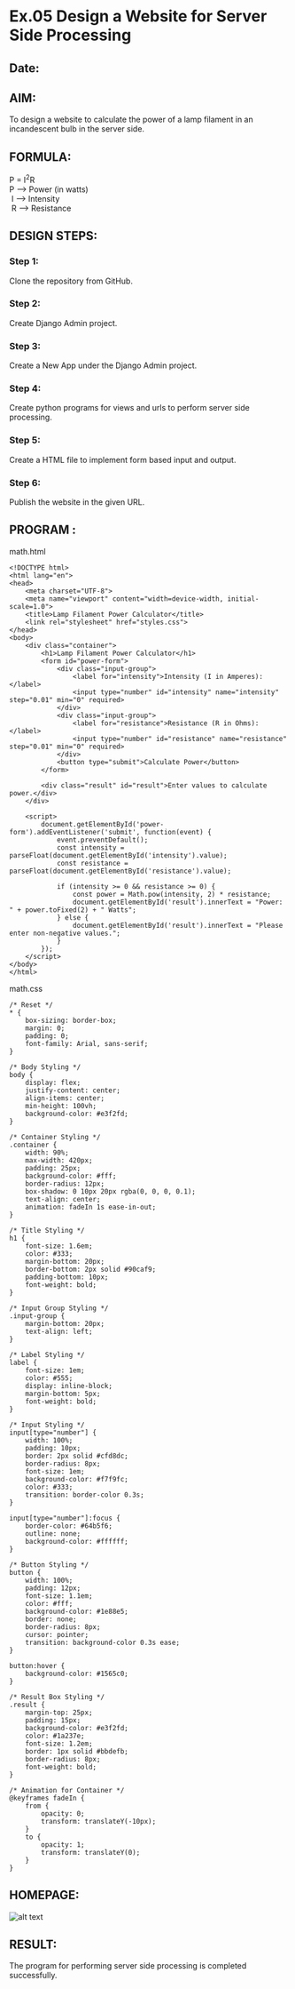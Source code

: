 # Ex.05 Design a Website for Server Side Processing
## Date:

## AIM:
 To design a website to calculate the power of a lamp filament in an incandescent bulb in the server side. 


## FORMULA:
P = I<sup>2</sup>R
<br> P --> Power (in watts)
<br> I --> Intensity
<br> R --> Resistance

## DESIGN STEPS:

### Step 1:
Clone the repository from GitHub.

### Step 2:
Create Django Admin project.

### Step 3:
Create a New App under the Django Admin project.

### Step 4:
Create python programs for views and urls to perform server side processing.

### Step 5:
Create a HTML file to implement form based input and output.

### Step 6:
Publish the website in the given URL.

## PROGRAM :
math.html
```
<!DOCTYPE html>
<html lang="en">
<head>
    <meta charset="UTF-8">
    <meta name="viewport" content="width=device-width, initial-scale=1.0">
    <title>Lamp Filament Power Calculator</title>
    <link rel="stylesheet" href="styles.css">
</head>
<body>
    <div class="container">
        <h1>Lamp Filament Power Calculator</h1>
        <form id="power-form">
            <div class="input-group">
                <label for="intensity">Intensity (I in Amperes):</label>
                <input type="number" id="intensity" name="intensity" step="0.01" min="0" required>
            </div>
            <div class="input-group">
                <label for="resistance">Resistance (R in Ohms):</label>
                <input type="number" id="resistance" name="resistance" step="0.01" min="0" required>
            </div>
            <button type="submit">Calculate Power</button>
        </form>

        <div class="result" id="result">Enter values to calculate power.</div>
    </div>

    <script>
        document.getElementById('power-form').addEventListener('submit', function(event) {
            event.preventDefault();
            const intensity = parseFloat(document.getElementById('intensity').value);
            const resistance = parseFloat(document.getElementById('resistance').value);
            
            if (intensity >= 0 && resistance >= 0) {
                const power = Math.pow(intensity, 2) * resistance;
                document.getElementById('result').innerText = "Power: " + power.toFixed(2) + " Watts";
            } else {
                document.getElementById('result').innerText = "Please enter non-negative values.";
            }
        });
    </script>
</body>
</html>

```
math.css
```
/* Reset */
* {
    box-sizing: border-box;
    margin: 0;
    padding: 0;
    font-family: Arial, sans-serif;
}

/* Body Styling */
body {
    display: flex;
    justify-content: center;
    align-items: center;
    min-height: 100vh;
    background-color: #e3f2fd;
}

/* Container Styling */
.container {
    width: 90%;
    max-width: 420px;
    padding: 25px;
    background-color: #fff;
    border-radius: 12px;
    box-shadow: 0 10px 20px rgba(0, 0, 0, 0.1);
    text-align: center;
    animation: fadeIn 1s ease-in-out;
}

/* Title Styling */
h1 {
    font-size: 1.6em;
    color: #333;
    margin-bottom: 20px;
    border-bottom: 2px solid #90caf9;
    padding-bottom: 10px;
    font-weight: bold;
}

/* Input Group Styling */
.input-group {
    margin-bottom: 20px;
    text-align: left;
}

/* Label Styling */
label {
    font-size: 1em;
    color: #555;
    display: inline-block;
    margin-bottom: 5px;
    font-weight: bold;
}

/* Input Styling */
input[type="number"] {
    width: 100%;
    padding: 10px;
    border: 2px solid #cfd8dc;
    border-radius: 8px;
    font-size: 1em;
    background-color: #f7f9fc;
    color: #333;
    transition: border-color 0.3s;
}

input[type="number"]:focus {
    border-color: #64b5f6;
    outline: none;
    background-color: #ffffff;
}

/* Button Styling */
button {
    width: 100%;
    padding: 12px;
    font-size: 1.1em;
    color: #fff;
    background-color: #1e88e5;
    border: none;
    border-radius: 8px;
    cursor: pointer;
    transition: background-color 0.3s ease;
}

button:hover {
    background-color: #1565c0;
}

/* Result Box Styling */
.result {
    margin-top: 25px;
    padding: 15px;
    background-color: #e3f2fd;
    color: #1a237e;
    font-size: 1.2em;
    border: 1px solid #bbdefb;
    border-radius: 8px;
    font-weight: bold;
}

/* Animation for Container */
@keyframes fadeIn {
    from {
        opacity: 0;
        transform: translateY(-10px);
    }
    to {
        opacity: 1;
        transform: translateY(0);
    }
}

```

## HOMEPAGE:

![alt text](<2025-05-13 (1).png>)

## RESULT:
The program for performing server side processing is completed successfully.
